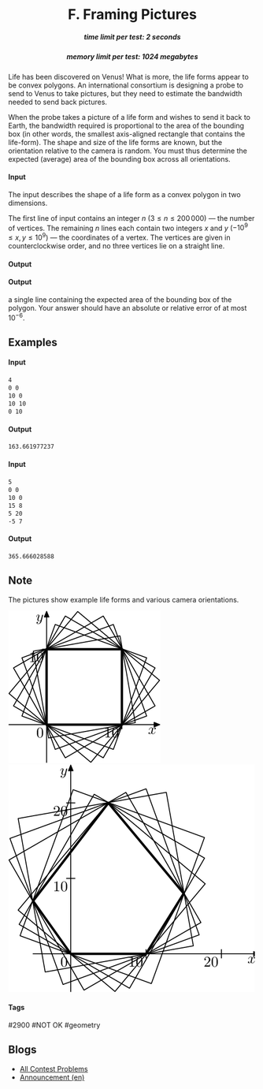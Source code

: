 <h1 style='text-align: center;'> F. Framing Pictures</h1>

<h5 style='text-align: center;'>time limit per test: 2 seconds</h5>
<h5 style='text-align: center;'>memory limit per test: 1024 megabytes</h5>

Life has been discovered on Venus! What is more, the life forms appear to be convex polygons. An international consortium is designing a probe to send to Venus to take pictures, but they need to estimate the bandwidth needed to send back pictures.

When the probe takes a picture of a life form and wishes to send it back to Earth, the bandwidth required is proportional to the area of the bounding box (in other words, the smallest axis-aligned rectangle that contains the life-form). The shape and size of the life forms are known, but the orientation relative to the camera is random. You must thus determine the expected (average) area of the bounding box across all orientations.

#### Input

The input describes the shape of a life form as a convex polygon in two dimensions.

The first line of input contains an integer $n$ ($3 \le n \le 200\,000$) — the number of vertices. The remaining $n$ lines each contain two integers $x$ and $y$ ($-10^9 \le x, y \le 10^9$) — the coordinates of a vertex. The vertices are given in counterclockwise order, and no three vertices lie on a straight line.

#### Output

#### Output

 a single line containing the expected area of the bounding box of the polygon. Your answer should have an absolute or relative error of at most $10^{-6}$.

## Examples

#### Input


```text
4
0 0
10 0
10 10
0 10
```
#### Output


```text
163.661977237
```
#### Input


```text
5
0 0
10 0
15 8
5 20
-5 7
```
#### Output


```text
365.666028588
```
## Note

The pictures show example life forms and various camera orientations. 

 ![](images/9ea791669f420c7580e04a88321352209018047d.png)     ![](images/d9c73183c62622d6a802548427d3d3f1b0ef2f0d.png) 

#### Tags 

#2900 #NOT OK #geometry 

## Blogs
- [All Contest Problems](../ICPC_WF_Moscow_Invitational_Contest_-_Online_Mirror_(Unrated,_ICPC_Rules,_Teams_Preferred).md)
- [Announcement (en)](../blogs/Announcement_(en).md)
